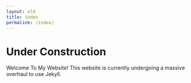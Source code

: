 ```yaml
---
layout: old
title: index
permalink: /index/
---
```

# Under Construction

Welcome To My Website! This website is currently undergoing a massive overhaul to use Jekyll.
